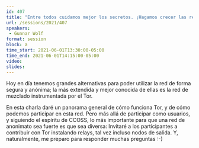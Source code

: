 ```yaml
---
id: 407
title: "Entre todos cuidamos mejor los secretos. ¡Hagamos crecer las redes de anonimato en la región!"
url: /sessions/2021/407
speakers:
 - Gunnar Wolf
format: session
block: a
time_start: 2021-06-01T13:30:00-05:00
time_end: 2021-06-01T14:15:00-05:00
video:
slides:
---
```


Hoy en día tenemos grandes alternativas para poder utilizar la red de forma segura y anónima; la más extendida y mejor conocida de ellas es la red de mezclado instrumentada por el Tor.

En esta charla daré un panorama general de cómo funciona Tor, y de cómo podemos participar en esta red. 
Pero más allá de participar como usuarios, y siguiendo el espíritu de CCOSS, lo más importante para que una red de anonimato sea fuerte es que sea diversa: Invitaré a los participantes a contribuir con Tor instalando relays, tal vez incluso nodos de salida. Y, naturalmente, me preparo para responder muchas preguntas :-)
